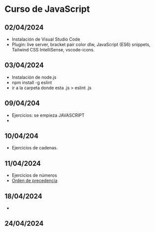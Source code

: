 # Curso de JavaScript
## 02/04/2024
- Instalación de Visual Studio Code
- Plugin: live server, bracket pair color dlw, JavaScript (ES6) snippets, Tailwind CSS IntelliSense, vscode-icons.

## 03/04/2024
- Instalación de node.js
- npm install -g eslint
- ir a la carpeta donde esta .js > eslint .js

## 09/04/204
- Ejercicios: se empieza JAVASCRIPT
- 
## 10/04/204
- Ejercicios de cadenas.

## 11/04/2024
- Ejercicios de números
- [Orden de precedencia](https://www.luisllamas.es/programacion-precedencia-operadores/#:~:text=La%20precedencia%20de%20operadores%20en%20programaci%C3%B3n%20se%20refiere,m%C3%BAltiples%20operadores%2C%20no%20todos%20tienen%20la%20misma%20prioridad) 
  
## 18/04/2024
-
## 24/04/2024
